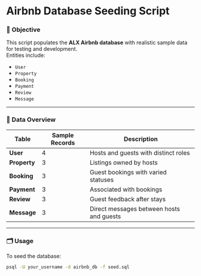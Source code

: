 # Airbnb Database Seeding Script

### 🎯 Objective
This script populates the **ALX Airbnb database** with realistic sample data for testing and development.  
Entities include:  
- `User`  
- `Property`  
- `Booking`  
- `Payment`  
- `Review`  
- `Message`

---

### 🧩 Data Overview

| Table | Sample Records | Description |
|-------|----------------|--------------|
| **User** | 4 | Hosts and guests with distinct roles |
| **Property** | 3 | Listings owned by hosts |
| **Booking** | 3 | Guest bookings with varied statuses |
| **Payment** | 3 | Associated with bookings |
| **Review** | 3 | Guest feedback after stays |
| **Message** | 3 | Direct messages between hosts and guests |

---

### 🗂️ Usage
To seed the database:

```bash
psql -U your_username -d airbnb_db -f seed.sql
